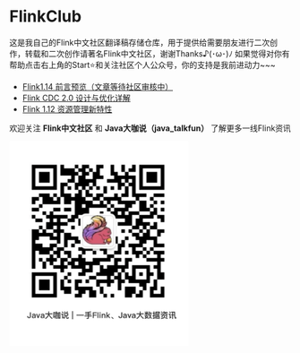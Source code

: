 # FlinkClub
这是我自己的Flink中文社区翻译稿存储仓库，用于提供给需要朋友进行二次创作，转载和二次创作请著名Flink中文社区，谢谢Thanks♪(･ω･)ﾉ
如果觉得对你有帮助点击右上角的Start⭐和关注社区个人公众号️，你的支持是我前进动力~~~

- [Flink1.14 前言预览（文章等待社区审核中）](https://developer.aliyun.com/article/787850)
- [Flink CDC 2.0 设计与优化详解](https://mp.weixin.qq.com/s/No7vIFo1c6PlONIKTsPRNA)
- [Flink 1.12 资源管理新特性](https://mp.weixin.qq.com/s/GPx2UpLIu3ESMmb12OSIHQ)


欢迎关注 **Flink中文社区** 和 **Java大咖说（java_talkfun）** 了解更多一线Flink资讯



<img src="./imgs/java_talkfun.png" alt="flink-china" style="zoom:40%;" />
